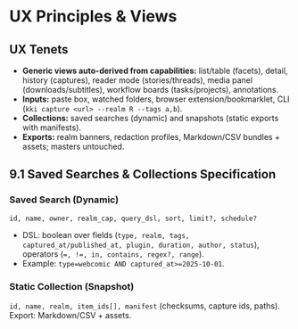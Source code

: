 # UX Principles & Views

## UX Tenets
- **Generic views auto-derived from capabilities:** list/table (facets), detail, history (captures), reader mode (stories/threads), media panel (downloads/subtitles), workflow boards (tasks/projects), annotations.
- **Inputs:** paste box, watched folders, browser extension/bookmarklet, CLI (`kki capture <url> --realm R --tags a,b`).
- **Collections:** saved searches (dynamic) and snapshots (static exports with manifests).
- **Exports:** realm banners, redaction profiles, Markdown/CSV bundles + assets; masters untouched.

## 9.1 Saved Searches & Collections Specification

### Saved Search (Dynamic)
`id, name, owner, realm_cap, query_dsl, sort, limit?, schedule?`

- DSL: boolean over fields (`type, realm, tags, captured_at/published_at, plugin, duration, author, status`), operators (`=, !=, in, contains, regex?, range`).
- Example: `type=webcomic AND captured_at>=2025-10-01`.

### Static Collection (Snapshot)
`id, name, realm, item_ids[], manifest` (checksums, capture ids, paths). Export: Markdown/CSV + assets.
